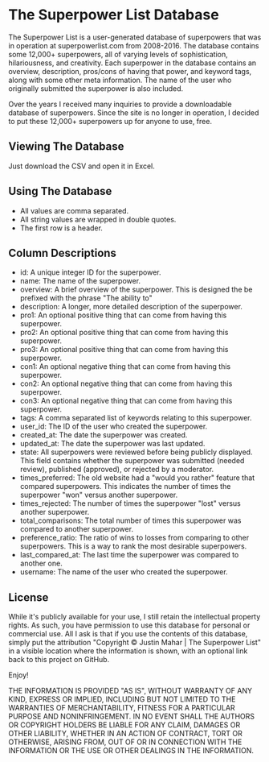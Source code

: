 # The Superpower List Database

The Superpower List is a user-generated database of superpowers that was in operation at superpowerlist.com from 2008-2016. The database contains some 12,000+ superpowers, all of varying levels of sophistication, hilariousness, and creativity.  Each superpower in the database contains an overview, description, pros/cons of having that power, and keyword tags, along with some other meta information. The name of the user who originally submitted the superpower is also included.

Over the years I received many inquiries to provide a downloadable database of superpowers. Since the site is no longer in operation, I decided to put these 12,000+ superpowers up for anyone to use, free.

## Viewing The Database

Just download the CSV and open it in Excel.

## Using The Database

- All values are comma separated. 
- All string values are wrapped in double quotes.
- The first row is a header.

## Column Descriptions

- id: A unique integer ID for the superpower.
- name: The name of the superpower.
- overview: A brief overview of the superpower. This is designed the be prefixed with the phrase "The ability to"
- description: A longer, more detailed description of the superpower.
- pro1: An optional positive thing that can come from having this superpower.
- pro2: An optional positive thing that can come from having this superpower.
- pro3: An optional positive thing that can come from having this superpower.
- con1: An optional negative thing that can come from having this superpower.
- con2: An optional negative thing that can come from having this superpower.
- con3: An optional negative thing that can come from having this superpower.
- tags: A comma separated list of keywords relating to this superpower.
- user_id: The ID of the user who created the superpower.
- created_at: The date the superpower was created.
- updated_at: The date the superpower was last updated.
- state: All superpowers were reviewed before being publicly displayed. This field contains whether the superpower was submitted (needed review), published (approved), or rejected by a moderator.
- times_preferred: The old website had a "would you rather" feature that compared superpowers. This indicates the number of times the superpower "won" versus another superpower.
- times_rejected: The number of times the superpower "lost" versus another superpower.
- total_comparisons: The total number of times this superpower was compared to another superpower.
- preference_ratio: The ratio of wins to losses from comparing to other superpowers. This is a way to rank the most desirable superpowers.
- last_compared_at: The last time the superpower was compared to another one.
- username: The name of the user who created the superpower.

## License

While it's publicly available for your use, I still retain the intellectual property rights. As such, you have permission to use this database for personal or commercial use. All I ask is that if you use the contents of this database, simply put the attribution "Copyright © Justin Mahar | The Superpower List" in a visible location where the information is shown, with an optional link back to this project on GitHub.

Enjoy!

THE INFORMATION IS PROVIDED "AS IS", WITHOUT WARRANTY OF ANY KIND, EXPRESS OR IMPLIED, INCLUDING BUT NOT LIMITED TO THE WARRANTIES OF MERCHANTABILITY, FITNESS FOR A PARTICULAR PURPOSE AND NONINFRINGEMENT. IN NO EVENT SHALL THE AUTHORS OR COPYRIGHT HOLDERS BE LIABLE FOR ANY CLAIM, DAMAGES OR OTHER LIABILITY, WHETHER IN AN ACTION OF CONTRACT, TORT OR OTHERWISE, ARISING FROM, OUT OF OR IN CONNECTION WITH THE INFORMATION OR THE USE OR OTHER DEALINGS IN THE INFORMATION.
